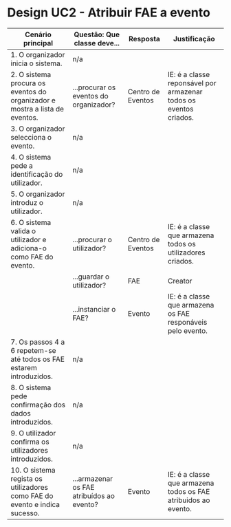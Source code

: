 # Design UC2 - Atribuir FAE a evento 

| Cenário principal                                                          | Questão: Que classe deve...               | Resposta          | Justificação                                                     |
|----------------------------------------------------------------------------|-------------------------------------------|-------------------|------------------------------------------------------------------|
| 1. O organizador inicia o sistema.                                         | n/a                                       |                   |                                                                  |
| 2. O sistema procura os eventos do organizador e mostra a lista de eventos.| ...procurar os eventos do organizador?    | Centro de Eventos | IE: é a classe reponsável por armazenar todos os eventos criados.|
| 3. O organizador selecciona o evento.                                      | n/a                                       |                   |                                                                  |
| 4. O sistema pede a identificação do utilizador.                           | n/a                                       |                   |                                                                  |
| 5. O organizador introduz o utilizador.                                    | n/a                                       |                   |                                                                  |
| 6. O sistema valida o utilizador e adiciona-o como FAE do evento.          | ...procurar o utilizador?                 | Centro de Eventos | IE: é a classe que armazena todos os utilizadores criados.       |
|                                                                            | ...guardar o utilizador?                  |        FAE        | Creator                                                          |
|                                                                            | ...instanciar o FAE?                      |       Evento      | IE: é a classe que armazena os FAE responáveis pelo evento.      |
| 7. Os passos 4 a 6 repetem-se até todos os FAE estarem introduzidos.       | n/a                                       |                   |                                                                  |
| 8. O sistema pede confirmação dos dados introduzidos.                      | n/a                                       |                   |                                                                  |
| 9. O utilizador confirma os utilizadores introduzidos.                     | n/a                                       |                   |                                                                  |
| 10. O sistema regista os utilizadores como FAE do evento e indica sucesso. | ...armazenar os FAE atribuídos ao evento? |       Evento      | IE: é a classe que armazena todos os FAE atribuidos ao evento.   |

